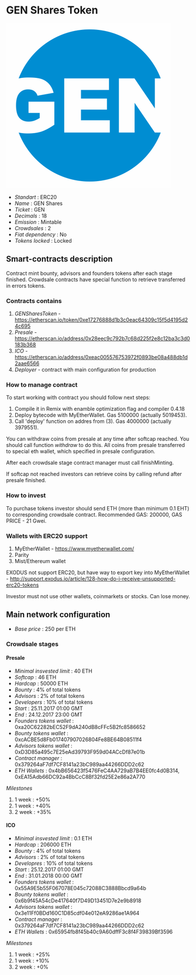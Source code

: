 <p align="center">
  <h1> GEN Shares Token</h1>
  <img src="./logo.png">
</p>


* _Standart_        : ERC20
* _Name_            : GEN Shares
* _Ticket_          : GEN
* _Decimals_        : 18
* _Emission_        : Mintable
* _Crowdsales_      : 2
* _Fiat dependency_ : No
* _Tokens locked_   : Locked

## Smart-contracts description

Contract mint bounty, advisors and founders tokens after each stage finished. 
Crowdsale contracts have special function to retrieve transferred in errors tokens.

### Contracts contains
1. _GENSharesToken_ - https://etherscan.io/token/0xe17276888d1b3c0eac64309c15f5d4195d24c695
2. _Presale_ - https://etherscan.io/address/0x28eec9c792b7c68d225f2e8c12ba3c3d0183b368
3. _ICO_ - https://etherscan.io/address/0xeac005576753972f0893be08a488db1d2aae6566
4. _Deployer_ - contract with main configuration for production

### How to manage contract
To start working with contract you should follow next steps:
1. Compile it in Remix with enamble optimization flag and compiler 0.4.18
2. Deploy bytecode with MyEtherWallet. Gas 5100000 (actually 5019453).
3. Call 'deploy' function on addres from (3). Gas 4000000 (actually 3979551). 

You can withdraw coins from presale at any time after softcap reached. You should call function _withdraw_ to do this. 
All coins from presale transferred to special eth wallet, which specified in presale configuration.

After each crowdsale stage contract manager must call finishMinting. 

If softcap not reached investors can retrieve coins by calling refund after presale finished.

### How to invest
To purchase tokens investor should send ETH (more than minimum 0.1 EHT) to corresponding crowdsale contract.
Recommended GAS: 200000, GAS PRICE - 21 Gwei.

### Wallets with ERC20 support
1. MyEtherWallet - https://www.myetherwallet.com/
2. Parity 
3. Mist/Ethereum wallet

EXODUS not support ERC20, but have way to export key into MyEtherWallet - http://support.exodus.io/article/128-how-do-i-receive-unsupported-erc20-tokens

Investor must not use other wallets, coinmarkets or stocks. Can lose money.

## Main network configuration

* _Base price_                 : 250 per ETH

### Crowdsale stages

#### Presale
* _Minimal insvested limit_    : 40 ETH
* _Softcap_                    : 46 ETH
* _Hardcap_                    : 50000 ETH
* _Bounty_                     : 4% of total tokens
* _Advisors_                   : 2% of total tokens
* _Developers_                 : 10% of total tokens
* _Start_                      : 25.11.2017 01:00 GMT 
* _End_                        : 24.12.2017 23:00 GMT
* _Founders tokens wallet_     : 0xa20C62282bEC52F9dA240dB8cFFc5B2fc8586652
* _Bounty tokens wallet_       : 0xcACBE5d8Fb017407907026804Fe8BE64B08511f4
* _Advisors tokens wallet_     : 0xD3D85a495c7E25eAd39793F959d04ACcDf87e01b
* _Contract manager_           : 0x379264aF7df7CF8141a23bC989aa44266DDD2c62
* _ETH Wallets_                : 0x4bB656423f5476FeC4AA729aB7B4EE0fc4d0B314, 0xEA15Adb66DC92a4BbCcC8Bf32fd25E2e86a2A770

_Milestones_

1. 1 week                      : +50%
2. 1 week                      : +40%
3. 2 week                      : +35%

#### ICO
* _Minimal insvested limit_    : 0.1 ETH
* _Hardcap_                    : 206000 ETH
* _Bounty_                     : 4% of total tokens
* _Advisors_                   : 2% of total tokens
* _Developres_                 : 10% of total tokens
* _Start_                      : 25.12.2017 01:00 GMT
* _End_                        : 31.01.2018 00:00 GMT
* _Founders tokens wallet_     : 0x55A9E5b55F067078E045c72088C3888Bbcd9a64b
* _Bounty tokens wallet_       : 0x6b9f45A54cDe417640f7D49D13451D7e2e9b8918
* _Advisors tokens wallet_     : 0x3e11Ff0BDd160C1D85cdf04e012eA9286ae1A964
* _Contract manager_           : 0x379264aF7df7CF8141a23bC989aa44266DDD2c62
* _ETH Wallets_                : 0x65954fb8f45b40c9A60dffF3c8f4F39839Bf3596

_Milestones_
1. 1 week                      : +25%
2. 1 week                      : +10%
3. 2 week                      : +0%


